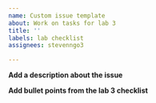 ```yaml
---
name: Custom issue template
about: Work on tasks for lab 3
title: ''
labels: lab checklist
assignees: stevenngo3

---
```


**Add a description about the issue**

**Add bullet points from the lab 3 checklist**
